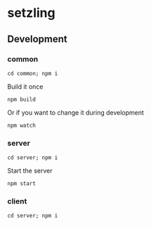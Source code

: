 # setzling


## Development


### common
``` 
cd common; npm i 
```
Build it once
```
npm build
```
Or if you want to change it during development
```
npm watch
```

### server
```
cd server; npm i
```

Start the server
```
npm start
```

### client
```
cd server; npm i
```
